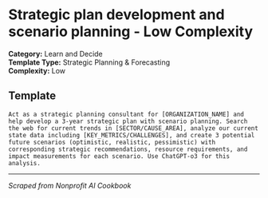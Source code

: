 # Strategic plan development and scenario planning - Low Complexity

**Category:** Learn and Decide  
**Template Type:** Strategic Planning & Forecasting  
**Complexity:** Low

## Template

```
Act as a strategic planning consultant for [ORGANIZATION_NAME] and help develop a 3-year strategic plan with scenario planning. Search the web for current trends in [SECTOR/CAUSE_AREA], analyze our current state data including [KEY_METRICS/CHALLENGES], and create 3 potential future scenarios (optimistic, realistic, pessimistic) with corresponding strategic recommendations, resource requirements, and impact measurements for each scenario. Use ChatGPT-o3 for this analysis.
```

---
*Scraped from Nonprofit AI Cookbook*

